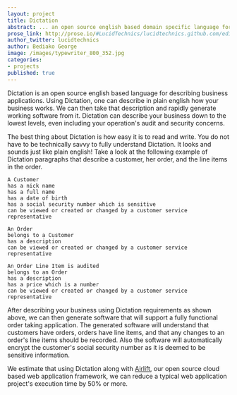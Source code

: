```yaml
---
layout: project
title: Dictation
abstract: ... an open source english based domain specific language for describing business applications.
prose_link: http://prose.io/#LucidTechnics/lucidtechnics.github.com/edit/master/_posts/projects/0100-01-02-dictation.md
author_twitter: lucidtechnics
author: Bediako George
image: /images/typewriter_800_352.jpg
categories:
- projects
published: true
---
```


Dictation is an open source english based language for describing business applications.  Using Dictation, one can describe in plain english how your business works.  We can then take that description and rapidly generate working software from it.  Dictation can describe your business down to the lowest levels, even including your operation's audit and security concerns.

The best thing about Dictation is how easy it is to read and write. You do not have to be technically savvy to fully understand Dictation.  It looks and sounds just like plain english!  Take a look at the following example of Dictation paragraphs that describe a customer, her order, and the line items in the order.

    A Customer
    has a nick name
    has a full name
    has a date of birth
    has a social security number which is sensitive
    can be viewed or created or changed by a customer service representative

    An Order
    belongs to a Customer
    has a description
    can be viewed or created or changed by a customer service representative

    An Order Line Item is audited
    belongs to an Order
    has a description
    has a price which is a number
    can be viewed or created or changed by a customer service representative

After describing your business using Dictation requirements as shown above, we can then generate software that will support a fully functional order taking application.  The generated software will understand that customers have orders, orders have line items, and that any changes to an order's line items should be recorded.  Also the software will automatically encrypt the customer's social security number as it is deemed to be sensitive information.

We estimate that using Dictation along with <a href="http://lucidtechnics.github.com/projects/airlift.html">Airlift</a>, our open source cloud based web application framework, we can reduce a typical web application project's execution time by 50% or more.